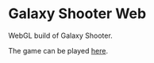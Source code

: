 # Galaxy Shooter Web

WebGL build of Galaxy Shooter.

The game can be played [here](https://mihab.github.io/Galaxy-Shooter-Web/).
